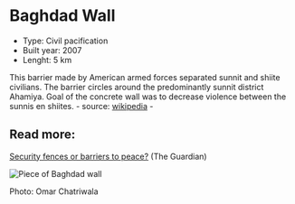 <!--
West Longitude: 44.3500
North Latitude: 33.3910
East Longitude: 44.3870
South Latitude: 33.3590
-->

# Baghdad Wall

* Type: Civil pacification
* Built year: 2007
* Lenght: 5 km

This barrier made by American armed forces separated sunnit and shiite civilians. The barrier circles around the predominantly sunnit district Ahamiya. Goal of the concrete wall was to decrease violence between the sunnis en shiites. - source: [wikipedia](https://en.wikipedia.org/wiki/Baghdad_Wall) -

## Read more:

[Security fences or barriers to peace?](http://www.theguardian.com/world/2007/apr/24/iraq.julianborger) (The Guardian)

![Piece of Baghdad wall](http://c1.staticflickr.com/5/4032/4442751351_6dbdb550c6_b.jpg)

Photo: Omar Chatriwala
